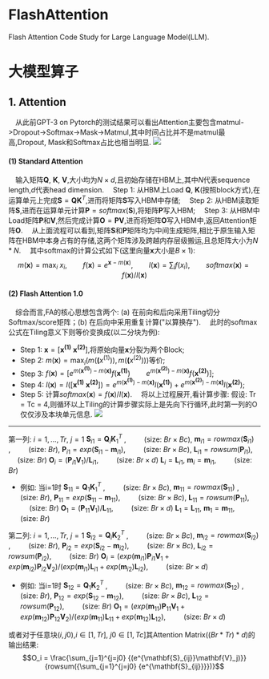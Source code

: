 # FlashAttention
Flash Attention Code Study for Large Language Model(LLM).

# 大模型算子
## 1. Attention
&emsp;从此前GPT-3 on Pytorch的测试结果可以看出Attention主要包含matmul->Dropout->Softmax->Mask->Matmul,其中时间占比并不是matmul最高,Dropout, Mask和Softmax占比也相当明显.
![](@attachment/Clipboard_2023-10-14-10-53-52.png)
#### (1) Standard Attention
&emsp;输入矩阵$\mathbf{Q}$, $\mathbf{K}$, $\mathbf{V}$,大小均为$N \times d$,且初始存储在HBM上,其中$N$代表sequence length,$d$代表head dimension.
&emsp;Step 1: 从HBM上Load $\mathbf{Q}$, $\mathbf{K}$(按照block方式),在运算单元上完成$\mathbf{S}=\mathbf{Q}\mathbf{K}^T$,进而将矩阵$\mathbf{S}$写入HBM中存储;
&emsp;Step 2: 从HBM读取矩阵$\mathbf{S}$,进而在运算单元计算$\mathbf{P}=softmax(\mathbf{S})$,将矩阵$\mathbf{P}$写入HBM;
&emsp;Step 3: 从HBM中Load矩阵$\mathbf{P}$和$\mathbf{V}$,然后完成计算$\mathbf{O}=\mathbf{PV}$,进而将矩阵$\mathbf{O}$写入HBM中,返回Attention矩阵$\mathbf{O}$.
&emsp;从上面流程可以看到,矩阵$\mathbf{S}$和$\mathbf{P}$矩阵均为中间生成矩阵,相比于原生输入矩阵在HBM中本身占有的存储,这两个矩阵涉及跨越内存层级搬运,且总矩阵大小为$N*N$.
&emsp;其中softmax的计算公式如下(这里向量$\mathbf{x}$大小是$B \times 1$):
$$m(\mathbf{x}) = \max_{i} \ x_i, \qquad f(\mathbf{x}) = e^{\mathbf{x}-m(\mathbf{x})}, \qquad l(\mathbf{x})=\sum_i {f(x_i)}, \qquad softmax(\mathbf{x}) = f(\mathbf{x})/l(\mathbf{x})$$
#### (2) Flash Attention 1.0
&emsp;综合而言,FA的核心思想包含两个: (a) 在前向和后向采用Tiling切分Softmax/score矩阵；(b) 在后向中采用重复计算("以算换存").
&emsp;此时的softmax公式在Tiling意义下则等价变换成(以二分块为例):
* Step 1: $\mathbf{x} = [\mathbf{x^{(1)}} \ \mathbf{x^{(2)}}]$,将原始向量$\mathbf{x}$分裂为两个Block;
* Step 2: $m(\mathbf{x}) = \max_{i} (m(\mathbf(x^{(1)})), m(\mathbf(x^{(2)})))$等价;
* Step 3: $f(\mathbf{x}) = [ e^{m(\mathbf{x^{(1)}})-m(\mathbf{x)}}f(\mathbf{x^{(1)}}) \qquad e^{m(\mathbf{x^{(2)}})-m(\mathbf{x)}}f(\mathbf{x^{(2)}}) ]$;
* Step 4: $l(\mathbf{x}) = l([\mathbf{x^{(1)}} \  \mathbf{x^{(2)}}]) = e^{m(\mathbf{x^{(1)}})-m(\mathbf{x)}}l(\mathbf{x^{(1)}})+e^{m(\mathbf{x^{(2)}})-m(\mathbf{x)}}l(\mathbf{x^{(2)}})$;
* Step 5: 计算$softmax(\mathbf{x}) = f(\mathbf{x}) / l(\mathbf{x})$.
&emsp;将以上过程展开,看计算步骤:
假设: Tr = Tc = 4,则循环以上Tiling的计算步骤实际上是先向下行循环,此时第一列的O仅仅涉及本块单元信息.
![](@attachment/Clipboard_2023-10-15-11-25-28.png)

_______
第一列:  $i = 1, ..., Tr$, $j=1$
$\mathbf{S}_{i1}=\mathbf{Q}_i{\mathbf{K}_1}^T$ ,&emsp; &emsp; (size: $Br\times Bc$),
$\mathbf{m}_{i1} = rowmax(\mathbf{S}_{i1})$ ,&emsp; &emsp; (size: $Br$),
$\mathbf{P}_{i1} = exp(\mathbf{S}_{i1}-\mathbf{m}_{i1})$,&emsp; &emsp; (size: $Br\times Bc$),
$\mathbf{L}_{i1} = rowsum(\mathbf{P}_{i1})$,&emsp; &emsp; (size: $Br$)
$\mathbf{O}_i = (\mathbf{P}_{i1} \mathbf{V}_1)/\mathbf{L}_{i1}$,&emsp; &emsp; (size: $Br \times d$)
$\mathbf{L}_i = \mathbf{L}_{i1}$, $\mathbf{m}_i = \mathbf{m}_{i1}$,&emsp; &emsp; (size: $Br$)
* 例如: 当i=1时
$\mathbf{S}_{11}=\mathbf{Q}_1{\mathbf{K}_1}^T$ ,&emsp; &emsp; (size: $Br\times Bc$),
$\mathbf{m}_{11} = rowmax(\mathbf{S}_{11})$ ,&emsp; &emsp; (size: $Br$),
$\mathbf{P}_{11} = exp(\mathbf{S}_{11}-\mathbf{m}_{11})$,&emsp; &emsp; (size: $Br\times Bc$),
$\mathbf{L}_{11} = rowsum(\mathbf{P}_{11})$,&emsp; &emsp; (size: $Br$)
$\mathbf{O}_1 = (\mathbf{P}_{11} \mathbf{V}_1)/\mathbf{L}_{11}$,&emsp; &emsp; (size: $Br \times d$)
$\mathbf{L}_1 = \mathbf{L}_{11}$, $\mathbf{m}_1 = \mathbf{m}_{11}$,&emsp; &emsp; (size: $Br$)

第二列: $i = 1, ..., Tr$, $j=1$
$\mathbf{S}_{i2}=\mathbf{Q}_i{\mathbf{K}_2}^T$ ,&emsp; &emsp; (size: $Br\times Bc$),
$\mathbf{m}_{i2} = rowmax(\mathbf{S}_{i2})$ ,&emsp; &emsp; (size: $Br$),
$\mathbf{P}_{i2} = exp(\mathbf{S}_{i2}-\mathbf{m}_{i2})$,&emsp; &emsp; (size: $Br\times Bc$),
$\mathbf{L}_{i2} = rowsum(\mathbf{P}_{i2})$,&emsp; &emsp; (size: $Br$)
$\mathbf{O}_i = (exp(\mathbf{m}_{i1}) \mathbf{P}_{i1} \mathbf{V}_1 + exp(\mathbf{m}_{i2}) \mathbf{P}_{i2} \mathbf{V}_2)/(exp(\mathbf{m}_{i1})\mathbf{L}_{i1}+exp(\mathbf{m}_{i2})\mathbf{L}_{i2})$,&emsp; &emsp; (size: $Br \times d$)
* 例如: 当i=1时
$\mathbf{S}_{12}=\mathbf{Q}_1{\mathbf{K}_2}^T$ ,&emsp; &emsp; (size: $Br\times Bc$),
$\mathbf{m}_{12} = rowmax(\mathbf{S}_{12})$ ,&emsp; &emsp; (size: $Br$),
$\mathbf{P}_{12} = exp(\mathbf{S}_{12}-\mathbf{m}_{12})$,&emsp; &emsp; (size: $Br\times Bc$),
$\mathbf{L}_{12} = rowsum(\mathbf{P}_{12})$,&emsp; &emsp; (size: $Br$)
$\mathbf{O}_1 = (exp(\mathbf{m}_{11}) \mathbf{P}_{11} \mathbf{V}_1 + exp(\mathbf{m}_{12}) \mathbf{P}_{12} \mathbf{V}_2)/(exp(\mathbf{m}_{11})\mathbf{L}_{11}+exp(\mathbf{m}_{12})\mathbf{L}_{12})$,&emsp; &emsp; (size: $Br \times d$)


或者对于任意块$(i,j0)$,$i \in [1,Tr]$, $j0 \in [1,Tc]$其Attention Matrix$((Br*Tr)*d)$的输出结果:
$$O_i = \frac{\sum_{j=1}^{j=j0} {(e^{\mathbf{S}_{ij}}\mathbf{V}_j)}} {rowsum({\sum_{j=1}^{j=j0} {e^{\mathbf{S}_{ij}}}})}$$
